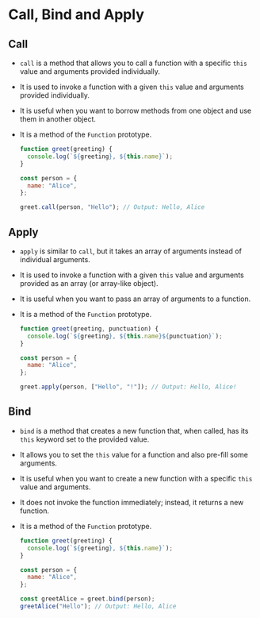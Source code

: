 # Call, Bind and Apply

## Call

- `call` is a method that allows you to call a function with a specific `this` value and arguments provided individually.
- It is used to invoke a function with a given `this` value and arguments provided individually.
- It is useful when you want to borrow methods from one object and use them in another object.
- It is a method of the `Function` prototype.

  ```js
  function greet(greeting) {
    console.log(`${greeting}, ${this.name}`);
  }

  const person = {
    name: "Alice",
  };

  greet.call(person, "Hello"); // Output: Hello, Alice
  ```

## Apply

- `apply` is similar to `call`, but it takes an array of arguments instead of individual arguments.
- It is used to invoke a function with a given `this` value and arguments provided as an array (or array-like object).
- It is useful when you want to pass an array of arguments to a function.
- It is a method of the `Function` prototype.

  ```js
  function greet(greeting, punctuation) {
    console.log(`${greeting}, ${this.name}${punctuation}`);
  }

  const person = {
    name: "Alice",
  };

  greet.apply(person, ["Hello", "!"]); // Output: Hello, Alice!
  ```

## Bind

- `bind` is a method that creates a new function that, when called, has its `this` keyword set to the provided value.
- It allows you to set the `this` value for a function and also pre-fill some arguments.
- It is useful when you want to create a new function with a specific `this` value and arguments.
- It does not invoke the function immediately; instead, it returns a new function.
- It is a method of the `Function` prototype.

  ```js
  function greet(greeting) {
    console.log(`${greeting}, ${this.name}`);
  }

  const person = {
    name: "Alice",
  };

  const greetAlice = greet.bind(person);
  greetAlice("Hello"); // Output: Hello, Alice
  ```
